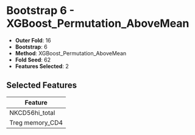 # Bootstrap 6 - XGBoost_Permutation_AboveMean

- **Outer Fold**: 16
- **Bootstrap**: 6
- **Method**: XGBoost_Permutation_AboveMean
- **Fold Seed**: 62
- **Features Selected**: 2

## Selected Features

| Feature |
|---------|
| NKCD56hi_total |
| Treg memory_CD4 |
